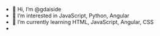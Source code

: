 - 👋 Hi, I’m @gdaiside
- 👀 I’m interested in JavaScript, Python, Angular
- 🌱 I’m currently learning HTML, JavaScript, Angular, CSS
- 
<!---
gdaiside/gdaiside is a ✨ special ✨ repository because its `README.md` (this file) appears on your GitHub profile.
You can click the Preview link to take a look at your changes.
--->
